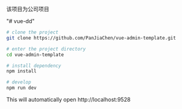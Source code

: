 <!--
 * @Description: 说明
 * @Author: anan
 * @Date: 2019-09-27 14:55:38
 * @LastEditors: anan
 * @LastEditTime: 2020-03-27 13:44:19
 -->
 
 该项目为公司项目
 

"# vue-dd" 

```bash
# clone the project
git clone https://github.com/PanJiaChen/vue-admin-template.git

# enter the project directory
cd vue-admin-template

# install dependency
npm install

# develop
npm run dev
```

This will automatically open http://localhost:9528

